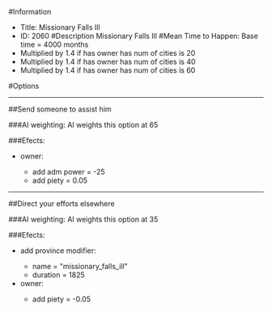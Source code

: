 #Information
 - Title: Missionary Falls Ill
 - ID: 2060
#Description
Missionary Falls Ill
#Mean Time to Happen:
Base time = 4000 months
 - Multiplied by 1.4 if has owner has num of cities is 20
 - Multiplied by 1.4 if has owner has num of cities is 40
 - Multiplied by 1.4 if has owner has num of cities is 60

#Options

___
##Send someone to assist him

###AI weighting:
AI weights this option at 65


###Efects:<ul><li>owner:</li><ul><li>add adm power = -25</li><li>add piety = 0.05</li></ul></ul>

___
##Direct your efforts elsewhere

###AI weighting:
AI weights this option at 35


###Efects:<ul><li>add province modifier:</li><ul><li>name = "missionary_falls_ill"</li><li>duration = 1825</li></ul><li>owner:</li><ul><li>add piety = -0.05</li></ul></ul>
